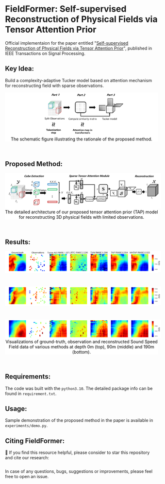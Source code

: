 # FieldFormer: Self-supervised Reconstruction of Physical Fields via Tensor Attention Prior

Official implementaion for the  paper entitled "[Self-supervised Reconstruction of Physical Fields via Tensor Attention Prior]()", published in IEEE Transactions on Signal Processing. 


## Key Idea:
Build a complexity-adaptive Tucker model based on attention mechanism for reconstructing field with sparse observations.
<p align='center' style="background-color:white;" >
    <img src='img/simplified.png' style='width:60%; margin-left:10px'>
    </br>
    <figurecaption style='color: black'>The schematic figure illustrating the rationale of the proposed method.</figurecaption>
</p>
</br>



## Proposed Method:
<p align='center' style="background-color:white;" >
    <img src='img/flowchart.png' style='width:%; margin-left:10px'>
    </br>
    <figurecaption style='color: black'>The detailed architecture of our proposed tensor attention prior (TAP) model for reconstructing 3D physical fields with
limited observations.</figurecaption>
</p>
</br>

## Results:
<p align='center' style="background-color:white;" >
    <img src='img/ssf_recon_0.png' style='width:%; margin-left:10px'>
    </br>
</p>
</br>
<p align='center' style="background-color:white;" >
    <img src='img/ssf_recon_9.png' style='width:%; margin-left:10px'>
    </br>
</p>
</br>
<p align='center' style="background-color:white;" >
    <img src='img/ssf_recon_19.png' style='width:%; margin-left:10px'>
    </br>
    <figurecaption style='color: black'>Visualizations of ground-truth, observation and reconstructed Sound Speed Field data of various methods at depth 0m (top), 90m (middle) and 190m (bottom).</figurecaption>
</p>
</br>


## Requirements:
The code was built with the `python3.10`. The detailed package info can be found in `requirement.txt`.



## Usage:
 Sample demonstration of the proposed method in the paper is available in `experiments/demo.py`. 



## Citing FieldFormer:
🌟 If you find this resource helpful, please consider to star this repository and cite our research:

```tex

```
In case of any questions, bugs, suggestions or improvements, please feel free to open an issue.
